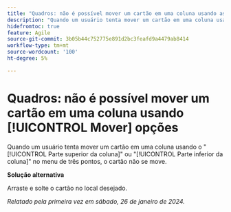 ```yaml
---
title: "Quadros: não é possível mover um cartão em uma coluna usando as opções Mover"
description: "Quando um usuário tenta mover um cartão em uma coluna usando as opções Parte superior da coluna ou Parte inferior da coluna no menu de três pontos, o cartão não se move."
hidefromtoc: true
feature: Agile
source-git-commit: 3b05b44c752775e891d2bc3feafd9a4479ab8414
workflow-type: tm+mt
source-wordcount: '100'
ht-degree: 5%

---
```



# Quadros: não é possível mover um cartão em uma coluna usando [!UICONTROL Mover] opções

Quando um usuário tenta mover um cartão em uma coluna usando o &quot;[!UICONTROL Parte superior da coluna]&quot; ou &quot;[!UICONTROL Parte inferior da coluna]&quot; no menu de três pontos, o cartão não se move.

**Solução alternativa**

Arraste e solte o cartão no local desejado.

_Relatado pela primeira vez em sábado, 26 de janeiro de 2024._
